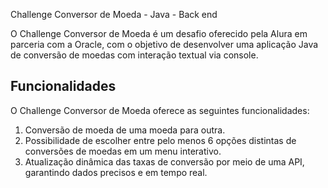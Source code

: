  Challenge Conversor de Moeda - Java - Back end

O Challenge Conversor de Moeda é um desafio oferecido pela Alura em parceria com a Oracle, com o objetivo de desenvolver uma aplicação Java de conversão de moedas com interação textual via console.

## Funcionalidades

O Challenge Conversor de Moeda oferece as seguintes funcionalidades:

1. Conversão de moeda de uma moeda para outra.
2. Possibilidade de escolher entre pelo menos 6 opções distintas de conversões de moedas em um menu interativo.
3. Atualização dinâmica das taxas de conversão por meio de uma API, garantindo dados precisos e em tempo real.

